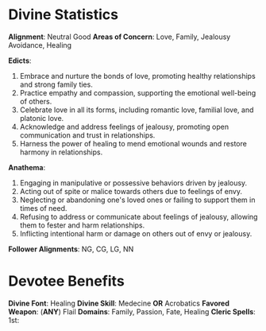 # Divine Statistics
**Alignment**: Neutral Good
**Areas of Concern**: Love, Family, Jealousy Avoidance, Healing

**Edicts**:

1.  Embrace and nurture the bonds of love, promoting healthy relationships and strong family ties.
2.  Practice empathy and compassion, supporting the emotional well-being of others.
3.  Celebrate love in all its forms, including romantic love, familial love, and platonic love.
4.  Acknowledge and address feelings of jealousy, promoting open communication and trust in relationships.
5.  Harness the power of healing to mend emotional wounds and restore harmony in relationships.

**Anathema**:

1.  Engaging in manipulative or possessive behaviors driven by jealousy.
2.  Acting out of spite or malice towards others due to feelings of envy.
3.  Neglecting or abandoning one's loved ones or failing to support them in times of need.
4.  Refusing to address or communicate about feelings of jealousy, allowing them to fester and harm relationships.
5.  Inflicting intentional harm or damage on others out of envy or jealousy.

**Follower Alignments**: NG, CG, LG, NN

# Devotee Benefits

**Divine Font**: Healing
**Divine Skill**: Medecine **OR** Acrobatics 
**Favored Weapon**: (**ANY**) Flail 
**Domains**: Family, Passion, Fate, Healing 
**Cleric Spells**: 1st: 